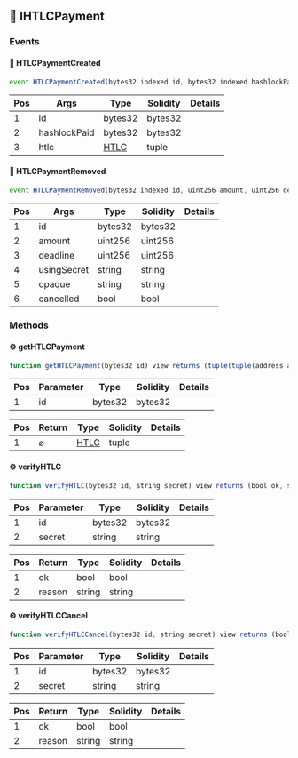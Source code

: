 ## 📜 IHTLCPayment

### Events

#### 📢 __HTLCPaymentCreated__
```js
event HTLCPaymentCreated(bytes32 indexed id, bytes32 indexed hashlockPaid, tuple(tuple(address account, bytes11 bic, bytes32 iban) recipient, uint256 amount, uint256 deadline, bytes32 hashlockPaid, bytes32 hashlockCancel, string opaque, uint8 state) htlc)
```
| Pos | Args | Type | Solidity | Details |
| --- | --- | --- | --- | --- |
|1 | id | bytes32 | bytes32 |  |
|2 | hashlockPaid | bytes32 | bytes32 |  |
|3 | htlc | [HTLC](./api-t-HTLC.md) | tuple |  |


#### 📢 __HTLCPaymentRemoved__
```js
event HTLCPaymentRemoved(bytes32 indexed id, uint256 amount, uint256 deadline, string usingSecret, string opaque, bool cancelled)
```
| Pos | Args | Type | Solidity | Details |
| --- | --- | --- | --- | --- |
|1 | id | bytes32 | bytes32 |  |
|2 | amount | uint256 | uint256 |  |
|3 | deadline | uint256 | uint256 |  |
|4 | usingSecret | string | string |  |
|5 | opaque | string | string |  |
|6 | cancelled | bool | bool |  |


### Methods

#### ⚙️ __getHTLCPayment__
```js
function getHTLCPayment(bytes32 id) view returns (tuple(tuple(address account, bytes11 bic, bytes32 iban) recipient, uint256 amount, uint256 deadline, bytes32 hashlockPaid, bytes32 hashlockCancel, string opaque, uint8 state))
```
| Pos | Parameter | Type | Solidity | Details |
| --- | --- | --- | --- | --- |
|1 | id | bytes32 | bytes32 |  |


| Pos | Return | Type | Solidity | Details |
| --- | --- | --- | --- | --- |
|1 | ⌀ | [HTLC](./api-t-HTLC.md) | tuple |  |


#### ⚙️ __verifyHTLC__
```js
function verifyHTLC(bytes32 id, string secret) view returns (bool ok, string reason)
```
| Pos | Parameter | Type | Solidity | Details |
| --- | --- | --- | --- | --- |
|1 | id | bytes32 | bytes32 |  |
|2 | secret | string | string |  |


| Pos | Return | Type | Solidity | Details |
| --- | --- | --- | --- | --- |
|1 | ok | bool | bool |  |
|2 | reason | string | string |  |


#### ⚙️ __verifyHTLCCancel__
```js
function verifyHTLCCancel(bytes32 id, string secret) view returns (bool ok, string reason)
```
| Pos | Parameter | Type | Solidity | Details |
| --- | --- | --- | --- | --- |
|1 | id | bytes32 | bytes32 |  |
|2 | secret | string | string |  |


| Pos | Return | Type | Solidity | Details |
| --- | --- | --- | --- | --- |
|1 | ok | bool | bool |  |
|2 | reason | string | string |  |



